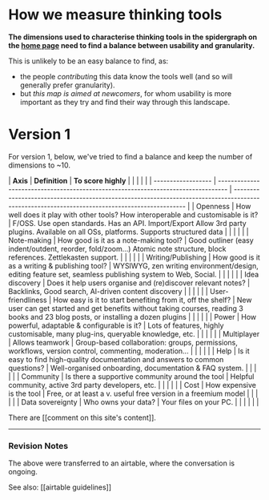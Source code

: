 # How we measure thinking tools

**The dimensions used to characterise thinking tools in the spidergraph on the [home page]([[README]]) need to find a balance between usability and granularity.**

This is unlikely to be an easy balance to find, as:
* the people *contributin*g this data know the tools well (and so will generally prefer granularity). 
* but *this map is aimed at newcomers*, for whom usability is more important as they try and find their way through this landscape.

# Version 1

For version 1, below, we've tried to find a balance and keep the number of dimensions to ~10. 

| **Axis**           | **Definition**                                                                    | **To score highly**                                                                                                                           |     |     |     |     |
| ------------------ | --------------------------------------------------------------------------------- | --------------------------------------------------------------------------------------------------------------------------------------------- | 
| Openness           | How well does it play with other tools? How interoperable and customisable is it? | F/OSS.  Use open standards.  Has an API.  Import/Export  Allow 3rd party plugins.  Available on all OSs, platforms.  Supports structured data |     |     |     |     |
| Note-making        | How good is it as a note-making tool?                                             | Good outliner (easy indent/outdent, reorder, fold/zoom...)  Atomic note structure, block references.  Zettlekasten support.                   |     |     |     |     |
| Writing/Publishing | How good is it as a writing & publishing tool?                                    | WYSIWYG, zen writing environment/design, editing feature set, seamless publishing system to Web, Social.                                      |     |     |     |     |
| Idea discovery     | Does it help users organise and (re)discover relevant notes?                      | Backlinks, Good search, AI-driven content discovery                                                                                           |     |     |     |     |
| User-friendliness  | How easy is it to start benefiting from it, off the shelf?                        | New user can get started and get benefits without taking courses, reading 3 books and 23 blog posts, or installing a dozen plugins            |     |     |     |     |
| Power              | How powerful, adaptable & configurable is it?                                     | Lots of features, highly customisable, many plug-ins, queryable knowledge, etc.                                                               |     |     |     |     |
| Multiplayer        | Allows teamwork                                                                   | Group-based collaboration: groups, permissions, workflows, version control, commenting, moderation...                                         |     |     |     |     |
| Help               | Is it easy to find high-quality documentation and answers to common questions?    | Well-organised onboarding, documentation & FAQ system.                                                                                        |     |     |     |     |
| Community          | Is there a supportive community around the tool                                   | Helpful community, active 3rd party developers, etc.                                                                                          |     |     |     |     |
| Cost               | How expensive is the tool                                                         | Free, or at least a v. useful free version in a freemium model                                                                                |     |     |     |     |
| Data sovereignty   | Who owns your data?                                                               | Your files on your PC.                                                                                                                        |     |     |     |     |
| 

There are [[comment on this site's content]]. 


---

### Revision Notes

The above were transferred to an airtable, where the conversation is ongoing.

See also: [[airtable guidelines]]
